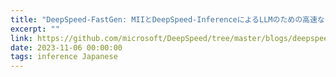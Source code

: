 ```yaml
---
title: "DeepSpeed-FastGen: MIIとDeepSpeed-InferenceによるLLMのための高速なテキスト生成"
excerpt: ""
link: https://github.com/microsoft/DeepSpeed/tree/master/blogs/deepspeed-fastgen/japanese/README.md
date: 2023-11-06 00:00:00
tags: inference Japanese
---
```

